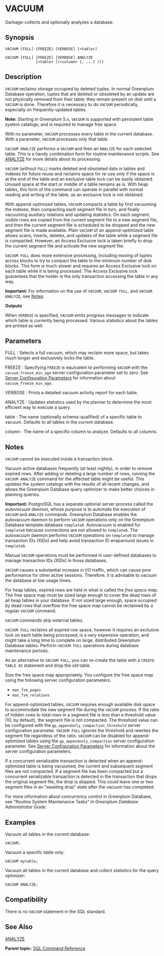 # VACUUM 

Garbage-collects and optionally analyzes a database.

## Synopsis 

``` {#sql_command_synopsis}
VACUUM [FULL] [FREEZE] [VERBOSE] [<table>]

VACUUM [FULL] [FREEZE] [VERBOSE] ANALYZE
              [<table> [(<column> [, ...] )]]
```

## Description 

`VACUUM` reclaims storage occupied by deleted tuples. In normal Greenplum Database operation, tuples that are deleted or obsoleted by an update are not physically removed from their table; they remain present on disk until a `VACUUM` is done. Therefore it is necessary to do `VACUUM` periodically, especially on frequently-updated tables.

**Note:** Starting in Greenplum 5.x, `VACUUM` is supported with persistent table system catalogs, and is required to manage free space.

With no parameter, `VACUUM` processes every table in the current database. With a parameter, `VACUUM` processes only that table.

`VACUUM ANALYZE` performs a `VACUUM` and then an `ANALYZE` for each selected table. This is a handy combination form for routine maintenance scripts. See [ANALYZE](ANALYZE.html) for more details about its processing.

`VACUUM` \(without `FULL`\) marks deleted and obsoleted data in tables and indexes for future reuse and reclaims space for re-use only if the space is at the end of the table and an exclusive table lock can be easily obtained. Unused space at the start or middle of a table remains as is. With heap tables, this form of the command can operate in parallel with normal reading and writing of the table, as an exclusive lock is not obtained.

With append-optimized tables, `VACUUM` compacts a table by first vacuuming the indexes, then compacting each segment file in turn, and finally vacuuming auxiliary relations and updating statistics. On each segment, visible rows are copied from the current segment file to a new segment file, and then the current segment file is scheduled to be dropped and the new segment file is made available. Plain `VACUUM` of an append-optimized table allows scans, inserts, deletes, and updates of the table while a segment file is compacted. However, an Access Exclusive lock is taken briefly to drop the current segment file and activate the new segment file.

`VACUUM FULL` does more extensive processing, including moving of tuples across blocks to try to compact the table to the minimum number of disk blocks. This form is much slower and requires an Access Exclusive lock on each table while it is being processed. The Access Exclusive lock guarantees that the holder is the only transaction accessing the table in any way.

**Important:** For information on the use of `VACUUM`, `VACUUM FULL`, and `VACUUM ANALYZE`, see [Notes](#section6)

**Outputs**

When `VERBOSE` is specified, `VACUUM` emits progress messages to indicate which table is currently being processed. Various statistics about the tables are printed as well.

## Parameters 

FULL
:   Selects a full vacuum, which may reclaim more space, but takes much longer and exclusively locks the table.

FREEZE
:   Specifying `FREEZE` is equivalent to performing `VACUUM` with the `vacuum_freeze_min_age` server configuration parameter set to zero. See [Server Configuration Parameters](../config_params/guc_config.html) for information about `vacuum_freeze_min_age`.

VERBOSE
:   Prints a detailed vacuum activity report for each table.

ANALYZE
:   Updates statistics used by the planner to determine the most efficient way to execute a query.

table
:   The name \(optionally schema-qualified\) of a specific table to vacuum. Defaults to all tables in the current database.

column
:   The name of a specific column to analyze. Defaults to all columns.

## Notes 

`VACUUM` cannot be executed inside a transaction block.

Vacuum active databases frequently \(at least nightly\), in order to remove expired rows. After adding or deleting a large number of rows, running the `VACUUM ANALYZE` command for the affected table might be useful. This updates the system catalogs with the results of all recent changes, and allows the Greenplum Database query optimizer to make better choices in planning queries.

**Important:** PostgreSQL has a separate optional server process called the *autovacuum daemon*, whose purpose is to automate the execution of `VACUUM` and `ANALYZE` commands. Greenplum Database enables the autovacuum daemon to perform `VACUUM` operations only on the Greenplum Database template database `template0`. Autovacuum is enabled for `template0` because connections are not allowed to `template0`. The autovacuum daemon performs `VACUUM` operations on `template0` to manage transaction IDs \(XIDs\) and help avoid transaction ID wraparound issues in `template0`.

Manual `VACUUM` operations must be performed in user-defined databases to manage transaction IDs \(XIDs\) in those databases.

`VACUUM` causes a substantial increase in I/O traffic, which can cause poor performance for other active sessions. Therefore, it is advisable to vacuum the database at low usage times.

For heap tables, expired rows are held in what is called the *free space map*. The free space map must be sized large enough to cover the dead rows of all heap tables in your database. If not sized large enough, space occupied by dead rows that overflow the free space map cannot be reclaimed by a regular `VACUUM` command.

`VACUUM` commands skip external tables.

`VACUUM FULL` reclaims all expired row space, however it requires an exclusive lock on each table being processed, is a very expensive operation, and might take a long time to complete on large, distributed Greenplum Database tables. Perform `VACUUM FULL` operations during database maintenance periods.

As an alternative to `VACUUM FULL`, you can re-create the table with a `CREATE TABLE AS` statement and drop the old table.

Size the free space map appropriately. You configure the free space map using the following server configuration parameters:

-   `max_fsm_pages`
-   `max_fsm_relations`

For append-optimized tables, `VACUUM` requires enough available disk space to accommodate the new segment file during the `VACUUM` process. If the ratio of hidden rows to total rows in a segment file is less than a threshold value \(10, by default\), the segment file is not compacted. The threshold value can be configured with the `gp_appendonly_compaction_threshold` server configuration parameter. `VACUUM FULL` ignores the threshold and rewrites the segment file regardless of the ratio. `VACUUM` can be disabled for append-optimized tables using the `gp_appendonly_compaction` server configuration parameter. See [Server Configuration Parameters](../config_params/guc_config.html) for information about the server configuration parameters.

If a concurrent serializable transaction is detected when an append-optimized table is being vacuumed, the current and subsequent segment files are not compacted. If a segment file has been compacted but a concurrent serializable transaction is detected in the transaction that drops the original segment file, the drop is skipped. This could leave one or two segment files in an "awaiting drop" state after the vacuum has completed.

For more information about concurrency control in Greenplum Database, see "Routine System Maintenance Tasks" in *Greenplum Database Administrator Guide*.

## Examples 

Vacuum all tables in the current database:

```
VACUUM;
```

Vacuum a specific table only:

```
VACUUM mytable;
```

Vacuum all tables in the current database and collect statistics for the query optimizer:

```
VACUUM ANALYZE;
```

## Compatibility 

There is no `VACUUM` statement in the SQL standard.

## See Also 

[ANALYZE](ANALYZE.html)

**Parent topic:** [SQL Command Reference](../sql_commands/sql_ref.html)

